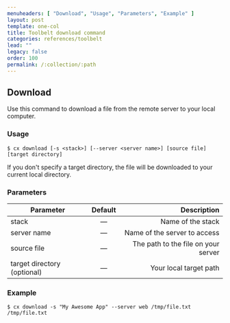 ```yaml
---
menuheaders: [ "Download", "Usage", "Parameters", "Example" ]
layout: post
template: one-col
title: Toolbelt download command
categories: references/toolbelt
lead: ""
legacy: false
order: 100
permalink: /:collection/:path
---
```



## Download

Use this command to download a file from the remote server to your local computer.


### Usage

```
$ cx download [-s <stack>] [--server <server name>] [source file] [target directory]
```
If you don't specify a target directory, the file will be downloaded to your current local directory.


### Parameters
|		Parameter 		   |	Default		|   Description    |
|--------------------------|:--------------:| ----------------:|
|stack 					   |		—		|Name of the stack|
|server name 	   | 	—		| Name of the server to access|
|source file	   |	—	| The path to the file on your server |
|target directory (optional)	   |	—	| Your local target path |

### Example

```
$ cx download -s "My Awesome App" --server web /tmp/file.txt /tmp/file.txt
```
